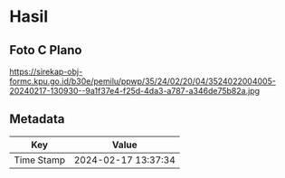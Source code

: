 # Hasil

## Foto C Plano

https://sirekap-obj-formc.kpu.go.id/b30e/pemilu/ppwp/35/24/02/20/04/3524022004005-20240217-130930--9a1f37e4-f25d-4da3-a787-a346de75b82a.jpg


## Metadata

| Key        | Value               |
| ---------- | ------------------- |
| Time Stamp | 2024-02-17 13:37:34 |



